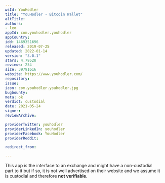 ```yaml
---
wsId: YouHodler
title: "YouHodler - Bitcoin Wallet"
altTitle: 
authors:
- leo
appId: com.youhodler.youhodler
appCountry: 
idd: 1469351696
released: 2019-07-25
updated: 2022-01-14
version: "3.0.1"
stars: 4.79528
reviews: 254
size: 39791616
website: https://www.youhodler.com/
repository: 
issue: 
icon: com.youhodler.youhodler.jpg
bugbounty: 
meta: ok
verdict: custodial
date: 2021-05-24
signer: 
reviewArchive:

providerTwitter: youhodler
providerLinkedIn: youhodler
providerFacebook: YouHodler
providerReddit: 

redirect_from:

---
```


This app is the interface to an exchange and might have a non-custodial part to
it but if so, it is not well advertised on their website and we assume it is
custodial and therefore **not verifiable**.
